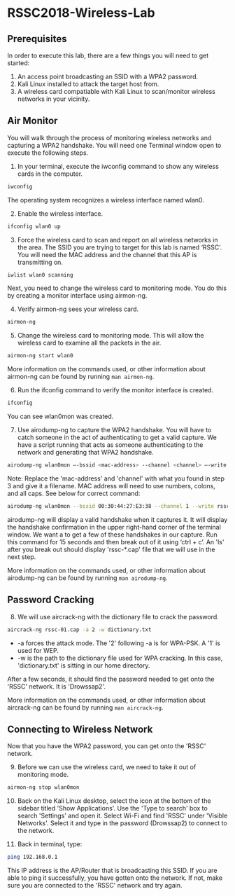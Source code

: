 # RSSC2018-Wireless-Lab

## Prerequisites

In order to execute this lab, there are a few things you will need to get started:
1. An access point broadcasting an SSID with a WPA2 password.
2. Kali Linux installed to attack the target host from.
3. A wireless card compatiable with Kali Linux to scan/monitor wireless networks in your vicinity. 

## Air Monitor
You will walk through the process of monitoring wireless networks and capturing a WPA2 handshake. You will need one Terminal window open to execute the following steps.

1. In your terminal, execute the iwconfig command to show any wireless cards in the computer. 
```bash
iwconfig
```
The operating system recognizes a wireless interface named wlan0.

2. Enable the wireless interface.
```bash
ifconfig wlan0 up
```

3. Force the wireless card to scan and report on all wireless networks in the area. The SSID you are trying to target for this lab is named ‘RSSC’. You will need the MAC address and the channel that this AP is transmitting on.
```bash
iwlist wlan0 scanning
```

Next, you need to change the wireless card to monitoring mode. You do this by creating a monitor interface using airmon-ng. 

4. Verify airmon-ng sees your wireless card.
```bash
airmon-ng 
```

5. Change the wireless card to monitoring mode. This will allow the wireless card to examine all the packets in the air.
```bash
airmon-ng start wlan0
```
More information on the commands used, or other information about airmon-ng can be found by running `man airmon-ng`.  

6. Run the ifconfig command to verify the monitor interface is created. 
```bash
ifconfig 
```
You can see wlan0mon was created.

7. Use airodump-ng to capture the WPA2 handshake. You will have to catch someone in the act of authenticating to get a valid capture. We have a script running that acts as someone authenticating to the network and generating that WPA2 handshake. 
```bash
airodump-ng wlan0mon –-bssid <mac-address> --channel <channel> –-write <filename>
``` 
Note: Replace the 'mac-address' and 'channel' with what you found in step 3 and give it a filename. MAC address will need to use numbers, colons, and all caps. See below for correct command:
```bash
airodump-ng wlan0mon --bssid 00:30:44:27:E3:38 --channel 1 --write rssc
```
airodump-ng will display a valid handshake when it captures it. It will display the handshake confirmation in the upper right-hand corner of the terminal window. We want a to get a few of these handshakes in our capture. Run this command for 15 seconds and then break out of it using ‘ctrl + c’. An 'ls' after you break out should display 'rssc-*.cap' file that we will use in the next step.
  
More information on the commands used, or other information about airodump-ng can be found by running `man airodump-ng`. 

## Password Cracking
8. We will use aircrack-ng with the dictionary file to crack the password. 
```bash
aircrack-ng rssc-01.cap -a 2 -w dictionary.txt
```
* -a forces the attack mode. The '2' following -a is for WPA-PSK. A '1' is used for WEP.
* -w is the path to the dictionary file used for WPA cracking. In this case, 'dictionary.txt' is sitting in our home directory.

After a few seconds, it should find the password needed to get onto the 'RSSC' network. It is 'Drowssap2'.

More information on the commands used, or other information about aircrack-ng can be found by running `man aircrack-ng`. 

## Connecting to Wireless Network

Now that you have the WPA2 password, you can get onto the 'RSSC' network.

9. Before we can use the wireless card, we need to take it out of monitoring mode. 
```bash
airmon-ng stop wlan0mon
```

10. Back on the Kali Linux desktop, select the icon at the bottom of the sidebar titled 'Show Applications'. Use the 'Type to search' box to search 'Settings' and open it. Select Wi-Fi and find 'RSSC' under 'Visible Networks'. Select it and type in the password (Drowssap2) to connect to the network.

11. Back in terminal, type:
```bash
ping 192.168.0.1
```
This IP address is the AP/Router that is broadcasting this SSID. If you are able to ping it successfully, you have gotten onto the network. If not, make sure you are connected to the 'RSSC' network and try again.
